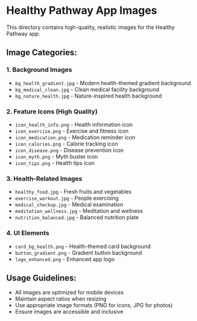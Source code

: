 # Healthy Pathway App Images

This directory contains high-quality, realistic images for the Healthy Pathway app.

## Image Categories:

### 1. Background Images
- `bg_health_gradient.jpg` - Modern health-themed gradient background
- `bg_medical_clean.jpg` - Clean medical facility background
- `bg_nature_health.jpg` - Nature-inspired health background

### 2. Feature Icons (High Quality)
- `icon_health_info.png` - Health information icon
- `icon_exercise.png` - Exercise and fitness icon
- `icon_medication.png` - Medication reminder icon
- `icon_calories.png` - Calorie tracking icon
- `icon_disease.png` - Disease prevention icon
- `icon_myth.png` - Myth buster icon
- `icon_tips.png` - Health tips icon

### 3. Health-Related Images
- `healthy_food.jpg` - Fresh fruits and vegetables
- `exercise_workout.jpg` - People exercising
- `medical_checkup.jpg` - Medical examination
- `meditation_wellness.jpg` - Meditation and wellness
- `nutrition_balanced.jpg` - Balanced nutrition plate

### 4. UI Elements
- `card_bg_health.png` - Health-themed card background
- `button_gradient.png` - Gradient button background
- `logo_enhanced.png` - Enhanced app logo

## Usage Guidelines:
- All images are optimized for mobile devices
- Maintain aspect ratios when resizing
- Use appropriate image formats (PNG for icons, JPG for photos)
- Ensure images are accessible and inclusive 